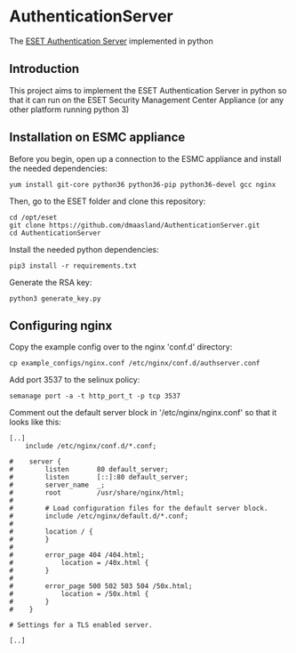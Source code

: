 # AuthenticationServer
The [ESET Authentication Server](http://support.eset.com/kb2501/) implemented in python

## Introduction
This project aims to implement the ESET Authentication Server in python so that it can run on the ESET Security Management Center Appliance (or any other platform running python 3)

## Installation on ESMC appliance
Before you begin, open up a connection to the ESMC appliance and install the needed dependencies:
```shell
yum install git-core python36 python36-pip python36-devel gcc nginx
```

Then, go to the ESET folder and clone this repository:
```shell
cd /opt/eset
git clone https://github.com/dmaasland/AuthenticationServer.git
cd AuthenticationServer
```

Install the needed python dependencies:
```shell
pip3 install -r requirements.txt
```

Generate the RSA key:
```shell
python3 generate_key.py
```

## Configuring nginx
Copy the example config over to the nginx 'conf.d' directory:
```shell
cp example_configs/nginx.conf /etc/nginx/conf.d/authserver.conf
```

Add port 3537 to the selinux policy:
```shell
semanage port -a -t http_port_t -p tcp 3537
```

Comment out the default server block in '/etc/nginx/nginx.conf' so that it looks like this:
```shell
[..]
    include /etc/nginx/conf.d/*.conf;

#    server {
#        listen       80 default_server;
#        listen       [::]:80 default_server;
#        server_name  _;
#        root         /usr/share/nginx/html;
#
#        # Load configuration files for the default server block.
#        include /etc/nginx/default.d/*.conf;
#
#        location / {
#        }
#
#        error_page 404 /404.html;
#            location = /40x.html {
#        }
#
#        error_page 500 502 503 504 /50x.html;
#            location = /50x.html {
#        }
#    }

# Settings for a TLS enabled server.

[..]
```